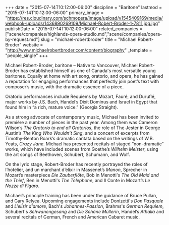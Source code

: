 +++
date = "2015-07-14T10:12:00-06:00"
discipline = "Baritone"
lastmod = "2015-07-14T10:12:00-06:00"
primary_image = "https://res.cloudinary.com/schmopera/image/upload/v1545409169/media/webhook-uploads/1436890269109/Michael-Robert-Broder-1-7811.jpg.jpg"
publishDate = "2015-07-14T10:12:00-06:00"
related_companies = ["scene/companies/highlands-opera-studio.md","scene/companies/opera-by-request.md"]
slug = "michael-robertbroder"
title = "Michael Robert-Broder"
website = "http://www.michaelrobertbroder.com/content/biography"
_template = "people_single"
+++

Michael Robert-Broder, baritone – Native to Vancouver, Michael Robert-Broder has established himself as one of Canada's most versatile young baritones. Equally at home with art song, oratorio, and opera, he has gained a reputation for engaging performances that perfectly join poet’s text with composer’s music, with the dramatic essence of a piece.

Oratorio performances include Requiems by Mozart, Fauré, and Duruflé, major works by J.S. Bach, Handel’s Dixit Dominus and Israel in Egypt that found him in “a rich, mature voice.” (Georgia Straight).

As a strong advocate of contemporary music, Michael has been invited to première a number of pieces in the past year. Among them was Cameron Wilson’s *The Oratorio to end all Oratorios*, the role of The Jester in George Austin’s *The King Who Wouldn’t Sing*, and a concert of excerpts from Timothy-Benton Roark’s dramatic cantata based on the writings of W.B. Yeats, *Crazy Jane*. Michael has presented recitals of staged “non-dramatic” works, which have included scenes from Goethe’s *Wilhelm Meister*, using the art songs of Beethoven, Schubert, Schumann, and Wolf.

On the lyric stage, Robert-Broder has recently portrayed the roles of l’hotelier, and un marchant d’elixir in Massenet’s *Manon*, Sprecher in Mozart’s masterpiece *Die Zauberflöte*, Bob in Menotti's *The Old Maid and the Thief*, Ben in Menotti's *The Telephone*, and Il Conte in Mozart’s *Le Nozze di Figaro*.

Michael’s principle training has been under the guidance of Bruce Pullan, and Gary Relyea. Upcoming engagements include Donizetti's *Don Pasquale* and *L'elisir d'amore*, Bach's *Johannes-Passion*, Brahms's *German Requiem*, Schubert's *Schwanengesang* and *Die Schöne Müllerin*, Handel’s *Athalia* and several recitals of German, French and American Cabaret music.
